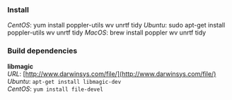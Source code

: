 
### Install ###
*CentOS*: yum install poppler-utils wv unrtf tidy
*Ubuntu*: sudo apt-get install poppler-utils wv unrtf tidy
*MacOS*: brew install poppler wv unrtf tidy

### Build dependencies ###

**libmagic**<br />
*URL*: [http://www.darwinsys.com/file/](http://www.darwinsys.com/file/)<br />
*Ubuntu*: `apt-get install libmagic-dev`<br />
*CentOS*: `yum install file-devel`<br />
